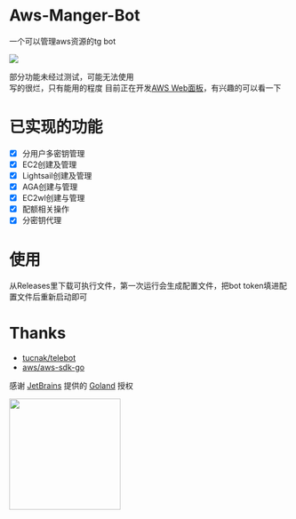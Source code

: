 # Aws-Manger-Bot
一个可以管理aws资源的tg bot

[![](https://img.shields.io/github/license/Yuzuki999/Aws-Manger-Bot?style=for-the-badge)](https://www.gnu.org/licenses/gpl-3.0.html)

部分功能未经过测试，可能无法使用  
写的很烂，只有能用的程度
目前正在开发[AWS Web面板](https://github.com/yuzuki999/AWS-Panel)，有兴趣的可以看一下
# 已实现的功能
- [x] 分用户多密钥管理
- [x] EC2创建及管理
- [x] Lightsail创建及管理
- [x] AGA创建与管理
- [x] EC2wl创建与管理
- [x] 配额相关操作
- [x] 分密钥代理
# 使用
从Releases里下载可执行文件，第一次运行会生成配置文件，把bot token填进配置文件后重新启动即可
# Thanks
- [tucnak/telebot](https://github.com/tucnak/telebot)
- [aws/aws-sdk-go](https://github.com/aws/aws-sdk-go)

感谢 [JetBrains](https://jb.gg/) 提供的 [Goland](https://www.jetbrains.com/go) 授权

<img src=https://resources.jetbrains.com/storage/products/company/brand/logos/GoLand_icon.png width="200">
